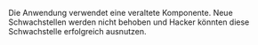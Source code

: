 Die Anwendung verwendet eine veraltete Komponente. Neue Schwachstellen werden nicht behoben und Hacker könnten diese Schwachstelle erfolgreich ausnutzen.
